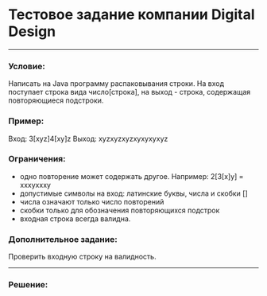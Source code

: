 # Тестовое задание компании Digital Design
_____________________________
### Условие:
Написать на Java программу распаковывания строки. На вход поступает строка вида число[строка], на выход - строка, содержащая повторяющиеся подстроки.

### Пример:
Вход: 3[xyz]4[xy]z
Выход: xyzxyzxyzxyxyxyxyz

### Ограничения:
- одно повторение может содержать другое. Например: 2[3[x]y]  = xxxyxxxy
- допустимые символы на вход: латинские буквы, числа и скобки []
- числа означают только число повторений
- скобки только для обозначения повторяющихся подстрок
- входная строка всегда валидна.

### Дополнительное задание:
Проверить входную строку на валидность.
_____________________________
### Решение:
